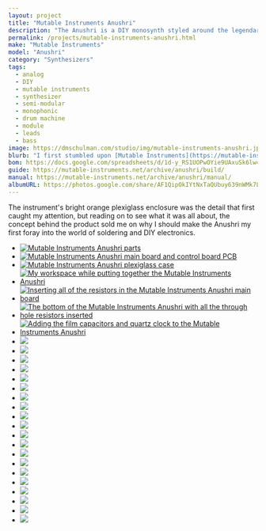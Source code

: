 ```yaml
---
layout: project
title: "Mutable Instruments Anushri"
description: "The Anushri is a DIY monosynth styled around the legendary Roland SH-101 synthesizer. It includes a built-in sequencer, simple drum machine circuits, and was quite a fun straight-forward project to build."
permalink: /projects/mutable-instruments-anushri.html
make: "Mutable Instruments"
model: "Anushri"
category: "Synthesizers"
tags:
  - analog
  - DIY
  - mutable instruments
  - synthesizer
  - semi-modular
  - monophonic
  - drum machine
  - module
  - leads
  - bass
image: https://dmschulman.com/studio/img/mutable-instruments-anushri.jpg
blurb: "I first stumbled upon [Mutable Instruments](https://mutable-instruments.net/) in 2011. It's very likely I came across Mutable's website while searching for more information about their flagship [Shruthi](https://mutable-instruments.net/archive/shruthi/manual/) digital/analog hybrid monosynth (a project which I later built a couple of), but after browsing all of the DIY electronics projects they offered at the time, the [Mutable Instruments Anushri](https://mutable-instruments.net/archive/anushri/manual/) intrigued me the most."
bom: https://docs.google.com/spreadsheets/d/1d-y_RS1UOPwOYie9UAxuSk6lw4EMsUKHqyzrb82ioHI/pub?output=html
guide: https://mutable-instruments.net/archive/anushri/build/
manual: https://mutable-instruments.net/archive/anushri/manual/
albumURL: https://photos.google.com/share/AF1QipOkIYtNxTaQUbuy639nWMk7L-hH2424KdNLAbdWo2zfrXucrY45TfUDQSfa3pLcMw?key=RVJpcHRaSHlhUkNFZVBsNy0zbmNzam5ORkZfcG93
---
```


The instrument's bright orange plexiglass enclosure was the detail that first caught my attention, but reading on to see what it was all about, the concept behind the product sold me on why I should make the Anushri my first foray into the world of soldering and DIY electronics.  

<ul class="pictures">
  <li>
    <a href="https://dmschulman.com/projects/img/anushri/mutable-instruments-anushri-build-1.jpg" title="Mutable Instruments Anushri parts" target="_blank">
      <img src="https://dmschulman.com/projects/img/anushri/mutable-instruments-anushri-build-1.jpg" alt="Mutable Instruments Anushri parts">
    </a>
  </li>
  <li>
    <a href="https://dmschulman.com/projects/img/anushri/mutable-instruments-anushri-build-2.jpg" title="Mutable Instruments Anushri main board and control board PCB" target="_blank">
      <img src="https://dmschulman.com/projects/img/anushri/mutable-instruments-anushri-build-2.jpg" alt="Mutable Instruments Anushri main board and control board PCB">
    </a>
  </li>
  <li>
    <a href="https://dmschulman.com/projects/img/anushri/mutable-instruments-anushri-build-3.jpg" title="Mutable Instruments Anushri plexiglass case" target="_blank">
      <img src="https://dmschulman.com/projects/img/anushri/mutable-instruments-anushri-build-3.jpg" alt="Mutable Instruments Anushri plexiglass case">
    </a>
  </li>
  <li>
    <a href="https://dmschulman.com/projects/img/anushri/mutable-instruments-anushri-build-4.jpg" title="My workspace while putting together the Mutable Instruments Anushri" target="_blank">
      <img src="https://dmschulman.com/projects/img/anushri/mutable-instruments-anushri-build-4.jpg" alt="My workspace while putting together the Mutable Instruments Anushri">
    </a>
  </li>
  <li>
    <a href="https://dmschulman.com/projects/img/anushri/mutable-instruments-anushri-build-5.jpg" title="Inserting all of the resistors in the Mutable Instruments Anushri main board" target="_blank">
      <img src="https://dmschulman.com/projects/img/anushri/mutable-instruments-anushri-build-5.jpg" alt="Inserting all of the resistors in the Mutable Instruments Anushri main board">
    </a>
  </li>
  <li>
    <a href="https://dmschulman.com/projects/img/anushri/mutable-instruments-anushri-build-6.jpg" title="The bottom of the Mutable Instruments Anushri with all the through hole resistors inserted" target="_blank">
      <img src="https://dmschulman.com/projects/img/anushri/mutable-instruments-anushri-build-6.jpg" alt="The bottom of the Mutable Instruments Anushri with all the through hole resistors inserted">
    </a>
  </li>
  <li>
    <a href="https://dmschulman.com/projects/img/anushri/mutable-instruments-anushri-build-7.jpg" title="Adding the film capacitors and quartz clock to the Mutable Instruments Anushri" target="_blank">
      <img src="https://dmschulman.com/projects/img/anushri/mutable-instruments-anushri-build-7.jpg" alt="Adding the film capacitors and quartz clock to the Mutable Instruments Anushri">
    </a>
  </li>
<li><a href="" title="" target="_blank"><img src="https://dmschulman.com/projects/img/anushri/mutable-instruments-anushri-build-8.jpg"></a></li>
<li><a href="" title="" target="_blank"><img src="https://dmschulman.com/projects/img/anushri/mutable-instruments-anushri-build-9.jpg"></a></li>
<li><a href="" title="" target="_blank"><img src="https://dmschulman.com/projects/img/anushri/mutable-instruments-anushri-build-10.jpg"></a></li>
<li><a href="" title="" target="_blank"><img src="https://dmschulman.com/projects/img/anushri/mutable-instruments-anushri-build-11.jpg"></a></li>
<li><a href="" title="" target="_blank"><img src="https://dmschulman.com/projects/img/anushri/mutable-instruments-anushri-build-12.jpg"></a></li>
<li><a href="" title="" target="_blank"><img src="https://dmschulman.com/projects/img/anushri/mutable-instruments-anushri-build-13.jpg"></a></li>
<li><a href="" title="" target="_blank"><img src="https://dmschulman.com/projects/img/anushri/mutable-instruments-anushri-build-14.jpg"></a></li>
<li><a href="" title="" target="_blank"><img src="https://dmschulman.com/projects/img/anushri/mutable-instruments-anushri-build-15.jpg"></a></li>
<li><a href="" title="" target="_blank"><img src="https://dmschulman.com/projects/img/anushri/mutable-instruments-anushri-build-16.jpg"></a></li>
<li><a href="" title="" target="_blank"><img src="https://dmschulman.com/projects/img/anushri/mutable-instruments-anushri-build-17.jpg"></a></li>
<li><a href="" title="" target="_blank"><img src="https://dmschulman.com/projects/img/anushri/mutable-instruments-anushri-build-18.jpg"></a></li>
<li><a href="" title="" target="_blank"><img src="https://dmschulman.com/projects/img/anushri/mutable-instruments-anushri-build-19.jpg"></a></li>
<li><a href="" title="" target="_blank"><img src="https://dmschulman.com/projects/img/anushri/mutable-instruments-anushri-build-20.jpg"></a></li>
<li><a href="" title="" target="_blank"><img src="https://dmschulman.com/projects/img/anushri/mutable-instruments-anushri-build-21.jpg"></a></li>
<li><a href="" title="" target="_blank"><img src="https://dmschulman.com/projects/img/anushri/mutable-instruments-anushri-build-22.jpg"></a></li>
<li><a href="" title="" target="_blank"><img src="https://dmschulman.com/projects/img/anushri/mutable-instruments-anushri-build-23.jpg"></a></li>
<li><a href="" title="" target="_blank"><img src="https://dmschulman.com/projects/img/anushri/mutable-instruments-anushri-build-24.jpg"></a></li>
<li><a href="" title="" target="_blank"><img src="https://dmschulman.com/projects/img/anushri/mutable-instruments-anushri-build-25.jpg"></a></li>
<li><a href="" title="" target="_blank"><img src="https://dmschulman.com/projects/img/anushri/mutable-instruments-anushri-build-26.jpg"></a></li>
<li><a href="" title="" target="_blank"><img src="https://dmschulman.com/projects/img/anushri/mutable-instruments-anushri-build-27.jpg"></a></li>
</ul>

